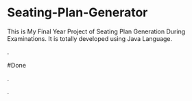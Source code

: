 # Seating-Plan-Generator

This is My Final Year Project of Seating Plan Generation During Examinations. It is totally developed using Java Language.
























































.





















































#Done










































































































.




































































































































































































































































































































































































































































































.






































